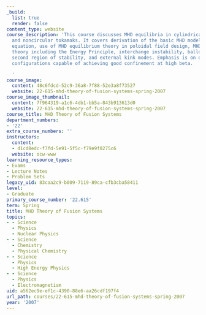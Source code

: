 ```yaml
---
_build:
  list: true
  render: false
content_type: website
course_description: 'This course discusses MHD equilibria in cylindrical, toroidal,
  and noncircular tokamaks. It covers derivation of the basic MHD model from the Boltzmann
  equation, use of MHD equilibrium theory in poloidal field design, MHD stability
  theory including the Energy Principle, interchange instability, ballooning modes,
  second region of stability, and external kink modes. Emphasis is on discovering
  configurations capable of achieving good confinement at high beta.

  '
course_image:
  content: 48c6fdcd-52c9-36a8-7f88-52e3a8f73527
  website: 22-615-mhd-theory-of-fusion-systems-spring-2007
course_image_thumbnail:
  content: 7f964319-a1c6-4db1-bb5a-843b913613d0
  website: 22-615-mhd-theory-of-fusion-systems-spring-2007
course_title: MHD Theory of Fusion Systems
department_numbers:
- '22'
extra_course_numbers: ''
instructors:
  content:
  - d1cd8edc-f7fd-5e91-5f5c-f79e9f8275c6
  website: ocw-www
learning_resource_types:
- Exams
- Lecture Notes
- Problem Sets
legacy_uid: 83caa2c9-b009-7119-89ca-cfb3cba58411
level:
- Graduate
primary_course_number: '22.615'
term: Spring
title: MHD Theory of Fusion Systems
topics:
- - Science
  - Physics
  - Nuclear Physics
- - Science
  - Chemistry
  - Physical Chemistry
- - Science
  - Physics
  - High Energy Physics
- - Science
  - Physics
  - Electromagnetism
uid: a562ec9e-ef1c-4390-88e6-aa26cdf197f4
url_path: courses/22-615-mhd-theory-of-fusion-systems-spring-2007
year: '2007'
---
```

